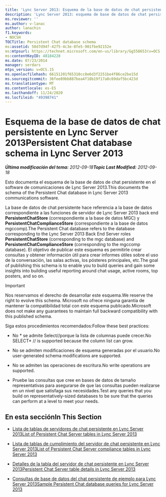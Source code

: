 ```yaml
---
title: 'Lync Server 2013: Esquema de la base de datos de chat persistente'
description: 'Lync Server 2013: esquema de base de datos de chat persistente.'
ms.reviewer: ''
ms.author: v-lanac
author: lanachin
f1.keywords:
- NOCSH
TOCTitle: Persistent Chat database schema
ms:assetid: 58d7d94f-42f5-4c3e-8fe5-901fbe92152e
ms:mtpsurl: https://technet.microsoft.com/en-us/library/Gg558653(v=OCS.15)
ms:contentKeyID: 48184228
ms.date: 07/23/2014
manager: serdars
mtps_version: v=OCS.15
ms.openlocfilehash: 66151201f65310cc8e6d3f2251be4f86ce2be15d
ms.sourcegitcommit: 36fee89bb887bea4f18b19f17a8c69daf5bc423d
ms.translationtype: MT
ms.contentlocale: es-ES
ms.lasthandoff: 11/24/2020
ms.locfileid: "49398741"
---
```

# <a name="persistent-chat-database-schema-in-lync-server-2013"></a><span data-ttu-id="3d6e7-103">Esquema de la base de datos de chat persistente en Lync Server 2013</span><span class="sxs-lookup"><span data-stu-id="3d6e7-103">Persistent Chat database schema in Lync Server 2013</span></span>

<div data-xmlns="http://www.w3.org/1999/xhtml">

<div class="topic" data-xmlns="http://www.w3.org/1999/xhtml" data-msxsl="urn:schemas-microsoft-com:xslt" data-cs="https://msdn.microsoft.com/">

<div data-asp="https://msdn2.microsoft.com/asp">



</div>

<div id="mainSection">

<div id="mainBody"><span data-ttu-id="3d6e7-104">

<span> </span></span><span class="sxs-lookup"><span data-stu-id="3d6e7-104">

<span> </span></span></span>

<span data-ttu-id="3d6e7-105">_**Última modificación del tema:** 2012-09-18_</span><span class="sxs-lookup"><span data-stu-id="3d6e7-105">_**Topic Last Modified:** 2012-09-18_</span></span>

<span data-ttu-id="3d6e7-106">Esto documenta el esquema de la base de datos de chat persistente en el software de comunicaciones de Lync Server 2013.</span><span class="sxs-lookup"><span data-stu-id="3d6e7-106">This documents the schema of the Persistent Chat database in Lync Server 2013 communications software.</span></span>

<span data-ttu-id="3d6e7-107">La base de datos de chat persistente hace referencia a la base de datos correspondiente a las funciones de servidor de Lync Server 2013 back end **PersistentChatStore** (correspondiente a la base de datos MGC) y **PersistentChatComplianceStore** (correspondiente a la base de datos mgccomp).</span><span class="sxs-lookup"><span data-stu-id="3d6e7-107">The Persistent Chat database refers to the database corresponding to the Lync Server 2013 Back End Server roles **PersistentChatStore** (corresponding to the mgc database) and **PersistentChatComplianceStore** (corresponding to the mgccomp database).</span></span> <span data-ttu-id="3d6e7-108">El objetivo de publicar este esquema es permitirle crear consultas y obtener información útil para crear informes útiles sobre el uso de la conversación, las salas activas, los pósteres principales, etc.</span><span class="sxs-lookup"><span data-stu-id="3d6e7-108">The goal of publishing this schema is to enable you to build queries and gain some insights into building useful reporting around chat usage, active rooms, top posters, and so on.</span></span>

<div>


> [!IMPORTANT]  
> <span data-ttu-id="3d6e7-109">Nos reservamos el derecho de desarrollar este esquema.</span><span class="sxs-lookup"><span data-stu-id="3d6e7-109">We reserve the right to evolve this schema.</span></span> <span data-ttu-id="3d6e7-110">Microsoft no ofrece ninguna garantía de mantener la compatibilidad total con este esquema publicado.</span><span class="sxs-lookup"><span data-stu-id="3d6e7-110">Microsoft does not make any guarantees to maintain full backward compatibility with this published schema.</span></span>



</div>

<span data-ttu-id="3d6e7-111">Siga estos procedimientos recomendados:</span><span class="sxs-lookup"><span data-stu-id="3d6e7-111">Follow these best practices:</span></span>

  - <span data-ttu-id="3d6e7-112">No \* se admite Select//porque la lista de columnas puede crecer.</span><span class="sxs-lookup"><span data-stu-id="3d6e7-112">No SELECT\* // is supported because the column list can grow.</span></span>

  - <span data-ttu-id="3d6e7-113">No se admiten modificaciones de esquema generadas por el usuario.</span><span class="sxs-lookup"><span data-stu-id="3d6e7-113">No user-generated schema modifications are supported.</span></span>

  - <span data-ttu-id="3d6e7-114">No se admiten las operaciones de escritura.</span><span class="sxs-lookup"><span data-stu-id="3d6e7-114">No write operations are supported.</span></span>

  - <span data-ttu-id="3d6e7-115">Pruebe las consultas que cree en bases de datos de tamaño representativas para asegurarse de que las consultas pueden realizarse en un nivel que satisfaga sus necesidades.</span><span class="sxs-lookup"><span data-stu-id="3d6e7-115">Test any queries that you build on representatively-sized databases to be sure that the queries can perform at a level to meet your needs.</span></span>

<div>

## <a name="in-this-section"></a><span data-ttu-id="3d6e7-116">En esta sección</span><span class="sxs-lookup"><span data-stu-id="3d6e7-116">In This Section</span></span>

  - [<span data-ttu-id="3d6e7-117">Lista de tablas de servidores de chat persistente en Lync Server 2013</span><span class="sxs-lookup"><span data-stu-id="3d6e7-117">List of Persistent Chat Server tables in Lync Server 2013</span></span>](lync-server-2013-list-of-persistent-chat-server-tables.md)

  - [<span data-ttu-id="3d6e7-118">Lista de tablas de cumplimiento del servidor de chat persistente en Lync Server 2013</span><span class="sxs-lookup"><span data-stu-id="3d6e7-118">List of Persistent Chat Server compliance tables in Lync Server 2013</span></span>](lync-server-2013-list-of-persistent-chat-server-compliance-tables.md)

  - [<span data-ttu-id="3d6e7-119">Detalles de la tabla del servidor de chat persistente en Lync Server 2013</span><span class="sxs-lookup"><span data-stu-id="3d6e7-119">Persistent Chat Server table details in Lync Server 2013</span></span>](lync-server-2013-persistent-chat-server-table-details.md)

  - [<span data-ttu-id="3d6e7-120">Consultas de base de datos del chat persistente de ejemplo para Lync Server 2013</span><span class="sxs-lookup"><span data-stu-id="3d6e7-120">Sample Persistent Chat database queries for Lync Server 2013</span></span>](lync-server-2013-sample-persistent-chat-database-queries.md)

<span data-ttu-id="3d6e7-121"></div>

</div>

<span> </span>

</div>

</div>

</span><span class="sxs-lookup"><span data-stu-id="3d6e7-121"></div>

</div>

<span> </span>

</div>

</div>

</span></span></div>


